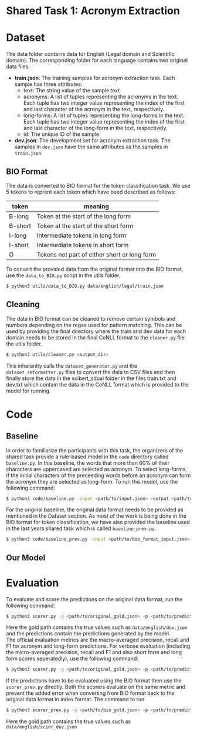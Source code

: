 # Shared Task 1: Acronym Extraction

# Dataset

The data folder contains data for English (Legal domain and Scientific domain). The corresponding folder for each language contains two original data files:

- **train.json**: The training samples for acronym extraction task. Each sample has three attributes:
  - text: The string value of the sample text
  - acronyms: A list of tuples representing the acronyms in the text. Each tuple has two integer value representing the index of the first and last character of the acronym in the text, respectively.
  - long-forms: A list of tuples representing the long-forms in the text. Each tuple has two integer value representing the index of the first and last character of the long-form in the text, respectively.
  - id: The unique ID of the sample
- **dev.json**: The development set for acronym extraction task. The samples in `dev.json` have the same attributes as the samples in `train.json`.

## BIO Format

The data is converted to BIO format for the token classification task. We use 5 tokens to reprent each token which have beed described as follows:

| token   | meaning                                      |
| ------- | -------------------------------------------- |
| B-long  | Token at the start of the long form          |
| B-short | Token at the start of the short form         |
| I-long  | Intermediate tokens in long form             |
| I-short | Intermediate tokens in short form            |
| O       | Tokens not part of either short or long form |

To convert the provided data from the original format into the BIO format, use the `data_to_BIO.py` script in the utils folder.

```bash
$ python3 utils/data_to_BIO.py data/english/legal/train.json
```

## Cleaning

The data in BIO format can be cleaned to remove certain symbols and numbers depending on the regex used for pattern matching. This can be used by providing the final directory where the train and dev data for each domain needs to be stored in the final CoNLL format to the `cleaner.py` file the utils folder.

```bash
$ python3 utils/cleaner.py <output_dir>
```

This inherenlty calls the `dataset_generator.py` and the `dataset_reformatter.py` files to convert the data to CSV files and then finally store the data in the scibert_sduai folder in the files train.txt and dev.txt which contain the data in the CoNLL format which is provided to the model for running.

# Code

## Baseline

In order to familiarize the participants with this task, the organizers of the shared task provide a rule-based model in the `code` directory called `baseline.py`. In this baseline, the words that more than 60% of their characters are uppercased are selected as acronym. To select long-forms, if the initial characters of the preceeding words before an acronym can form the acronym they are selected as long-form. To run this model, use the following command:

```bash
$ python3 code/baseline.py -input <path/to/input.json> -output <path/to/output.json>
```

For the original baseline, the original data format needs to be provided as mentioned in the Dataset section. As most of the work is being done in the BIO format for token classification, we have also provided the baseline used in the last years shared task which is called `baseline_prev.py`.

```bash
$ python3 code/baseline_prev.py -input <path/to/bio_format_input.json> -output <path/to/bio_format_output.json>
```

## Our Model

# Evaluation

To evaluate and score the predictions on the original data format, run the following command:

```bash
$ python3 scorer.py -g <path/to/original_gold.json> -p <path/to/predictions.json>
```

Here the gold path contains the true values such as `data/english/dev.json` and the predictions contain the predictions generated by the model.  
The official evaluation metrics are the macro-averaged precision, recall and F1 for acronym and long-form predictions. For verbose evaluation (including the micro-averaged precision, recall and F1 and also short form and long form scores seperatedly), use the following command:

```bash
$ python3 scorer.py -g <path/to/original_gold.json> -p <path/to/predictions.json> - v
```

If the predictions have to be evaluated using the BIO format then use the `scorer_prev.py` directly. Both the scorers evaluate on the same metric and prevent the added error when converting from BIO format back to the original data format in index format. The command to run

```bash
$ python3 scorer_prev.py -g <path/to/bio_gold.json> -p <path/to/predictions.json> - v
```

Here the gold path contains the true values such as `data/english/scidr_dev.json`
